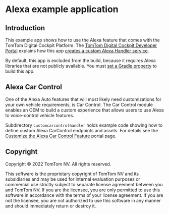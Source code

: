 # Alexa example application

## Introduction

This example app shows how to use the Alexa feature that comes with the TomTom Digital Cockpit
Platform. The
[TomTom Digital Cockpit Developer Portal](https://developer.tomtom.com/digital-cockpit/documentation/introduction)
explains how this app
[creates a custom Alexa Handler service](https://developer.tomtom.com/digital-cockpit/documentation/tutorials-and-examples/voice-personal-assistant/create-a-custom-alexa-handler-service#how-to-create-a-custom-alexa-handler-service).

By default, this app is excluded from the build, because it requires Alexa libraries that are not
publicly available. You must
[set a Gradle property](https://developer.tomtom.com/digital-cockpit/documentation/tutorials-and-examples/voice-personal-assistant/create-a-custom-alexa-handler-service#example-app)
to build this app.

## Alexa Car Control

One of the Alexa Auto features that will most likely need customizations for your own vehicle
requirements, is Car Control. The Car Control module enables an OEM to build a custom experience that
allows users to use Alexa to voice-control vehicle features.

Subdirectory `customcarcontrolhandler` holds example code showing how to define custom Alexa
CarControl endpoints and assets. For details see the
[Customize the Alexa Car Control Feature](https://developer.tomtom.com/digital-cockpit/documentation/tutorials-and-examples/voice-personal-assistant/customize-the-alexa-car-control-feature)
portal page.

## Copyright

Copyright © 2022 TomTom NV. All rights reserved.

This software is the proprietary copyright of TomTom NV and its subsidiaries and may be
used for internal evaluation purposes or commercial use strictly subject to separate
license agreement between you and TomTom NV. If you are the licensee, you are only permitted
to use this software in accordance with the terms of your license agreement. If you are
not the licensee, you are not authorized to use this software in any manner and should
immediately return or destroy it.
